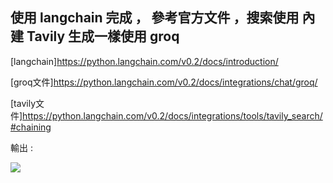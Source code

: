 ## 使用 langchain 完成 ， 參考官方文件 ，搜索使用 內建 Tavily 生成一樣使用 groq

[langchain]https://python.langchain.com/v0.2/docs/introduction/

[groq文件]https://python.langchain.com/v0.2/docs/integrations/chat/groq/

[tavily文件]https://python.langchain.com/v0.2/docs/integrations/tools/tavily_search/#chaining

輸出 :

![](https://hackmd-prod-images.s3-ap-northeast-1.amazonaws.com/uploads/upload_4890d868d6538ac5fc32afd01f8111df.PNG?AWSAccessKeyId=AKIA3XSAAW6AWSKNINWO&Expires=1718525826&Signature=5dEGDBbjGH3%2B6KeRdVeseVZefbI%3D)
